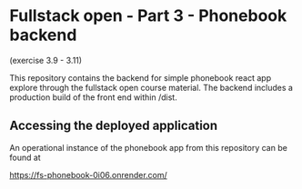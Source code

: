 # Fullstack open - Part 3 - Phonebook backend 
(exercise 3.9 - 3.11)

This repository contains the backend for simple phonebook react app explore through the fullstack open course material. The backend includes a production build of the front end within /dist.

## Accessing the deployed application
An operational instance of the phonebook app from this repository can be found at

https://fs-phonebook-0i06.onrender.com/

